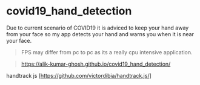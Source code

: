 # covid19_hand_detection
Due to current scenario of COVID19 it is adviced to keep your hand away from your face so my app detects your hand and warns you when it is near your face.

>FPS may differ from pc to pc as its a really cpu intensive application.

>https://alik-kumar-ghosh.github.io/covid19_hand_detection/

handtrack js [https://github.com/victordibia/handtrack.js/]


